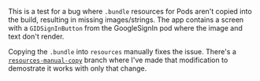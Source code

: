 This is a test for a bug where `.bundle` resources for Pods aren't copied into the build, resulting in missing images/strings. The app contains a screen with a `GIDSignInButton` from the GoogleSignIn pod where the image and text don't render. 

Copying the `.bundle` into `resources` manually fixes the issue. There's a [`resources-manual-copy`](https://github.com/jgritman/motion-pods-test/tree/resources-manual-copy) branch where I've made that modification to demostrate it works with only that change.
